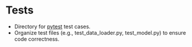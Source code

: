# Tests

- Directory for [pytest](https://docs.pytest.org/en/8.2.x/) test cases.
- Organize test files (e.g., test_data_loader.py, test_model.py) to ensure code correctness.
